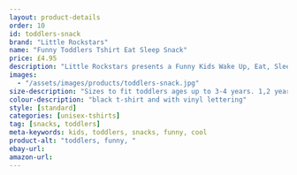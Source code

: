 ```yaml
---
layout: product-details
order: 10
id: toddlers-snack
brand: "Little Rockstars"
name: "Funny Toddlers Tshirt Eat Sleep Snack"
price: £4.95
description: "Little Rockstars presents a Funny Kids Wake Up, Eat, Sleep, Snack, Repeat T-Shirt"
images:
  - "/assets/images/products/toddlers-snack.jpg"
size-description: "Sizes to fit toddlers ages up to 3-4 years. 1,2 years, 2-3 years and 3-4 years."
colour-description: "black t-shirt and with vinyl lettering"
style: [standard]
categories: [unisex-tshirts]
tag: [snacks, toddlers]
meta-keywords: kids, toddlers, snacks, funny, cool
product-alt: "toddlers, funny, "
ebay-url:
amazon-url:
---
```

